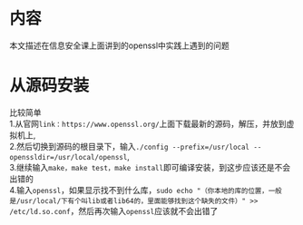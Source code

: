 # 内容
本文描述在信息安全课上面讲到的openssl中实践上遇到的问题

# 从源码安装
比较简单<br>
1.从官网```link：https://www.openssl.org/```上面下载最新的源码，解压，并放到虚拟机上,<br>
2.然后切换到源码的根目录下，输入```./config --prefix=/usr/local --openssldir=/usr/local/openssl```,<br>
3.继续输入```make，make test，make install```即可编译安装，到这步应该还是不会出错的<br>
4.输入```openssl```，如果显示找不到什么库，```sudo echo "（你本地的库的位置，一般是/usr/local/下有个叫lib或者lib64的，里面能够找到这个缺失的文件）" >> /etc/ld.so.conf```，然后再次输入```openssl```应该就不会出错了
